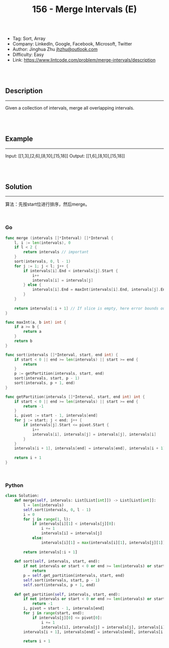 # <center>156 - Merge Intervals (E)</center> 


<br></br>

* Tag: Sort, Array
* Company: LinkedIn, Google, Facebook, Microsoft, Twitter
* Author: Jinghua Zhu <jhzhu@outlook.com>
* Difficulty: Easy
* Link: https://www.lintcode.com/problem/merge-intervals/description

<br></br>



## Description
----
Given a collection of intervals, merge all overlapping intervals.

<br></br>



## Example
----
Input: [[1,3],[2,6],[8,10],[15,18]]
Output: [[1,6],[8,10],[15,18]]

<br></br>



## Solution
----
算法：先按start位进行排序，然后merge。

<br>


### Go
```go
func merge (intervals []*Interval) []*Interval {
    l, i := len(intervals), 0
    if l < 2 {
        return intervals // important
    }
    sort(intervals, 0, l - 1)
    for j := 1; j < l; j++ {
        if intervals[i].End < intervals[j].Start {
            i++
            intervals[i] = intervals[j]
        } else {
            intervals[i].End = maxInt(intervals[i].End, intervals[j].End)
        }
    }
    
    return intervals[:i + 1] // If slice is empty, here error bounds out of range.
}

func maxInt(a, b int) int {
    if a >= b {
        return a
    }
    return b
}

func sort(intervals []*Interval, start, end int) {
    if start < 0 || end >= len(intervals) || start >= end {
        return
    }
    p := getPartition(intervals, start, end)
    sort(intervals, start, p - 1)
    sort(intervals, p + 1, end)
}

func getPartition(intervals []*Interval, start, end int) int {
    if start < 0 || end >= len(intervals) || start >= end {
        return -1
    }
    i, pivot := start - 1, intervals[end]
    for j := start; j < end; j++ {
        if intervals[j].Start <= pivot.Start {
            i++
            intervals[i], intervals[j] = intervals[j], intervals[i]
        }
    }
    intervals[i + 1], intervals[end] = intervals[end], intervals[i + 1]
    
    return i + 1
}
```

<br>


### Python
```python
class Solution:
    def merge(self, intervals: List[List[int]]) -> List[List[int]]:
        l = len(intervals)
        self.sort(intervals, 0, l - 1)
        i = 0
        for j in range(1, l):
            if intervals[i][1] < intervals[j][0]:
                i += 1
                intervals[i] = intervals[j]
            else:
                intervals[i][1] = max(intervals[i][1], intervals[j][1])
        
        return intervals[:i + 1]
    
    def sort(self, intervals, start, end):
        if not intervals or start < 0 or end >= len(intervals) or start >= end:
            return
        p = self.get_partition(intervals, start, end)
        self.sort(intervals, start, p - 1)
        self.sort(intervals, p + 1, end)
    
    def get_partition(self, intervals, start, end):
        if not intervals or start < 0 or end >= len(intervals) or start >= end:
            return -1
        i, pivot = start - 1, intervals[end]
        for j in range(start, end):
            if intervals[j][0] <= pivot[0]:
                i += 1
                intervals[i], intervals[j] = intervals[j], intervals[i]
        intervals[i + 1], intervals[end] = intervals[end], intervals[i + 1]
        
        return i + 1
```